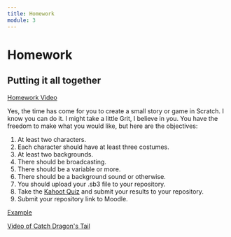 ```yaml
---
title: Homework
module: 3
---
```


# Homework

## Putting it all together

<p><a href="//www.youtube.com/embed/AT1LSPdAOMU" data-lity>Homework Video</a></p>

Yes, the time has come for you to create a small story or game in Scratch.  I know you can do it. I might take a little Grit, I believe in you.  You have the freedom to make what you would like, but here are the objectives:

1. At least two characters.
2. Each character should have at least three costumes.
3. At least two backgrounds.
4. There should be broadcasting.
5. There should be a variable or more.
6. There should be a background sound or otherwise.
7. You should upload your .sb3 file to your repository.
8. Take the <a href="https://kahoot.it/challenge/0136436?challenge-id=84387498-97d5-4d82-ae4e-eabb1c94cf58_1725083315153" target="_blank">Kahoot Quiz</a> and submit your results to your repository.
9. Submit your repository link to Moodle.

<a href="https://github.com/Montana-Media-Arts/120_CreativeCoding1-Fall2024-Samples/tree/main/Homework%203" target="_blank">Example</a>

<a href="//youtube.com/watch?v=QuRk2_Sy9D0" data-lity>Video of Catch Dragon's Tail</a>
